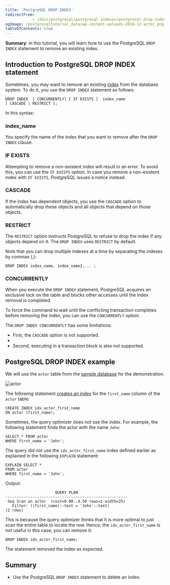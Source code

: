 ```yaml
---
title: 'PostgreSQL DROP INDEX'
redirectFrom: 
            - /docs/postgresql/postgresql-indexes/postgresql-drop-index/
ogImage: /postgresqltutorial_data/wp-content-uploads-2018-12-actor.png
tableOfContents: true
---
```



**Summary**: in this tutorial, you will learn how to use the PostgreSQL `DROP INDEX` statement to remove an existing index.

## Introduction to PostgreSQL DROP INDEX statement

Sometimes, you may want to remove an existing [index](/docs/postgresql/postgresql-indexes) from the database system. To do it, you use the `DROP INDEX` statement as follows:

```
DROP INDEX  [ CONCURRENTLY] [ IF EXISTS ]  index_name
[ CASCADE | RESTRICT ];
```

In this syntax:

### index_name

You specify the name of the index that you want to remove after the `DROP INDEX` clause.

### IF EXISTS

Attempting to remove a non-existent index will result in an error. To avoid this, you can use the `IF EXISTS` option. In case you remove a non-existent index with `IF EXISTS`, PostgreSQL issues a notice instead.

### CASCADE

If the index has dependent objects, you use the `CASCADE` option to automatically drop these objects and all objects that depend on those objects.

### RESTRICT

The `RESTRICT` option instructs PostgreSQL to refuse to drop the index if any objects depend on it. The `DROP INDEX` uses `RESTRICT` by default.

Note that you can drop multiple indexes at a time by separating the indexes by commas (,):

```
DROP INDEX index_name, index_name2,... ;
```

### CONCURRENTLY

When you execute the `DROP INDEX` statement, PostgreSQL acquires an exclusive lock on the table and blocks other accesses until the index removal is completed.

To force the command to wait until the conflicting transaction completes before removing the index, you can use the `CONCURRENTLY` option.

The `DROP INDEX CONCURRENTLY` has some limitations:

- First, the `CASCADE` option is not supported.
-
- Second, executing in a transaction block is also not supported.

## PostgreSQL DROP INDEX example

We will use the `actor` table from the [sample database](/docs/postgresql/postgresql-getting-started/postgresql-sample-database) for the demonstration.

![actor](/postgresqltutorial_data/wp-content-uploads-2018-12-actor.png)

The following statement [creates an index](https://www.postgresqltutorial.com/postgresql-indexes/postgresql-create-index/) for the `first_name` column of the `actor` table:

```
CREATE INDEX idx_actor_first_name
ON actor (first_name);
```

Sometimes, the query optimizer does not use the index. For example, the following statement finds the actor with the name `John`:

```
SELECT * FROM actor
WHERE first_name = 'John';
```

The query did not use the `idx_actor_first_name` index defined earlier as explained in the following `EXPLAIN` statement:

```
EXPLAIN SELECT *
FROM actor
WHERE first_name = 'John';
```

Output:

```
                      QUERY PLAN
------------------------------------------------------
 Seq Scan on actor  (cost=0.00..4.50 rows=1 width=25)
   Filter: ((first_name)::text = 'John'::text)
(2 rows)
```

This is because the query optimizer thinks that it is more optimal to just scan the entire table to locate the row. Hence, the `idx_actor_first_name` is not useful in this case, you can remove it:

```
DROP INDEX idx_actor_first_name;
```

The statement removed the index as expected.

## Summary

- Use the PostgreSQL `DROP INDEX` statement to delete an index.
